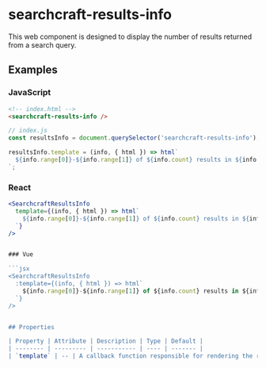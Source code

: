 # searchcraft-results-info

This web component is designed to display the number of results returned from a search query.

## Examples

### JavaScript

```html
<!-- index.html -->
<searchcraft-results-info />
```

```js
// index.js
const resultsInfo = document.querySelector('searchcraft-results-info');

resultsInfo.template = (info, { html }) => html`
  ${info.range[0]}-${info.range[1]} of ${info.count} results in ${info.responseTime}ms
`;
```


### React

```jsx
<SearchcraftResultsInfo
  template={(info, { html }) => html`
    ${info.range[0]}-${info.range[1]} of ${info.count} results in ${info.responseTime}ms
  `}
/>


### Vue

```jsx
<SearchcraftResultsInfo
  :template={(info, { html }) => html`
    ${info.range[0]}-${info.range[1]} of ${info.count} results in ${info.responseTime}ms
  `}
/>


## Properties

| Property | Attribute | Description | Type | Default |
| -------- | --------- | ----------- | ---- | ------- |
| `template` | -- | A callback function responsible for rendering the results info. | `((data: { range: [number, number]; count: number; responseTime: string; }, utils: { html: TemplateHtml; }) => string) \| undefined` | `undefined` |


